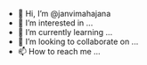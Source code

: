 - 👋 Hi, I’m @janvimahajana
- 👀 I’m interested in ...
- 🌱 I’m currently learning ...
- 💞️ I’m looking to collaborate on ...
- 📫 How to reach me ...

<!---
janvimahajana/janvimahajana is a ✨ special ✨ repository because its `README.md` (this file) appears on your GitHub profile.
You can click the Preview link to take a look at your changes.
--->
